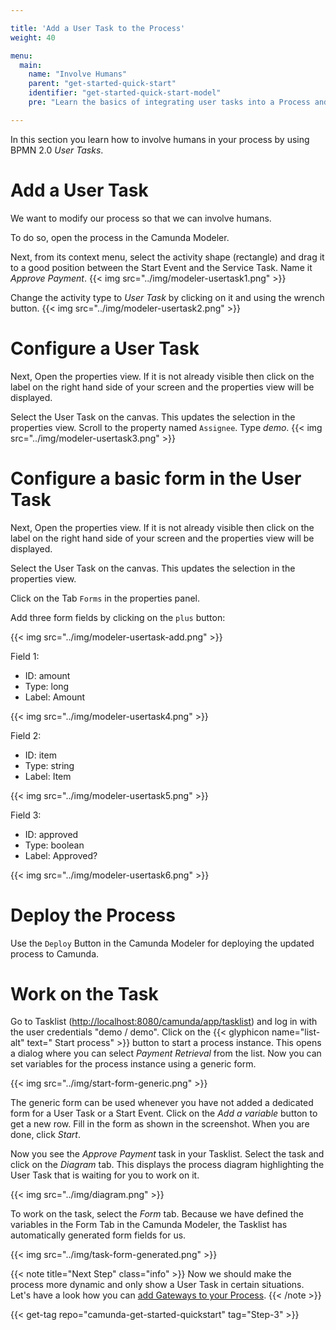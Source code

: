 ```yaml
---

title: 'Add a User Task to the Process'
weight: 40

menu:
  main:
    name: "Involve Humans"
    parent: "get-started-quick-start"
    identifier: "get-started-quick-start-model"
    pre: "Learn the basics of integrating user tasks into a Process and how to build forms with Camunda."

---
```


In this section you learn how to involve humans in your process by using BPMN 2.0 *User Tasks*.

# Add a User Task
We want to modify our process so that we can involve humans.

To do so, open the process in the Camunda Modeler.

Next, from its context menu, select the activity shape (rectangle) and drag it to a good position between the Start Event and the Service Task. Name it *Approve Payment*.
{{< img src="../img/modeler-usertask1.png" >}}

Change the activity type to *User Task* by clicking on it and using the wrench button.
{{< img src="../img/modeler-usertask2.png" >}}

# Configure a User Task

Next, Open the properties view. If it is not already visible then click on the label on the right hand side of your screen and the properties view will be displayed.

Select the User Task on the canvas. This updates the selection in the properties view. Scroll to the property named `Assignee`.
Type *demo*.
{{< img src="../img/modeler-usertask3.png" >}}

# Configure a basic form in the User Task
Next, Open the properties view. If it is not already visible then click on the label on the right hand side of your screen and the properties view will be displayed.

Select the User Task on the canvas. This updates the selection in the properties view.

Click on the Tab `Forms` in the properties panel.

Add three form fields by clicking on the `plus` button:

{{< img src="../img/modeler-usertask-add.png" >}}

Field 1:

  * ID: amount
  * Type: long
  * Label: Amount

{{< img src="../img/modeler-usertask4.png" >}}

Field 2:

  * ID: item
  * Type: string
  * Label: Item

{{< img src="../img/modeler-usertask5.png" >}}

Field 3:

  * ID: approved
  * Type: boolean
  * Label: Approved?

{{< img src="../img/modeler-usertask6.png" >}}

# Deploy the Process

Use the `Deploy` Button in the Camunda Modeler for deploying the updated process to Camunda.

# Work on the Task

Go to Tasklist ([http://localhost:8080/camunda/app/tasklist](http://localhost:8080/camunda/app/tasklist)) and log in with the user credentials "demo / demo".
Click on the {{< glyphicon name="list-alt" text=" Start process" >}} button to start a process instance. This opens a dialog where you can select *Payment Retrieval* from the list. Now you can set variables for the process instance using a generic form.

{{< img src="../img/start-form-generic.png" >}}

The generic form can be used whenever you have not added a dedicated form for a User Task or a Start Event.
Click on the *Add a variable* button to get a new row. Fill in the form as shown in the screenshot. When you are done, click *Start*.


Now you see the *Approve Payment* task in your Tasklist. Select the task and click on the *Diagram* tab. This displays the process diagram highlighting the User Task that is waiting for you to work on it.

{{< img src="../img/diagram.png" >}}

To work on the task, select the *Form* tab. Because we have defined the variables in the Form Tab in the Camunda Modeler, the Tasklist has automatically generated form fields for us.

{{< img src="../img/task-form-generated.png" >}}

{{< note title="Next Step" class="info" >}}
Now we should make the process more dynamic and only show a User Task in certain situations. Let's have a look how you can [add Gateways to your Process](/get-started/quick-start/gateway/).
{{< /note >}}

{{< get-tag repo="camunda-get-started-quickstart" tag="Step-3" >}}
